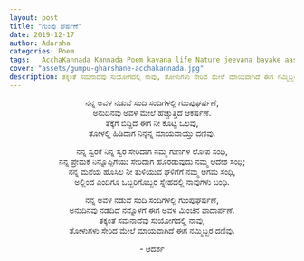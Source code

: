 ```yaml
---
layout: post
title: "ಗುಂಪು ಘರ್ಷಣೆ"
date: 2019-12-17
author: Adarsha
categories: Poem
tags:	AcchaKannada Kannada Poem kavana life Nature jeevana bayake aase desire 
cover: "assets/gumpu-gharshane-acchakannada.jpg"
description: ತಕ್ಕಂತೆ ಸಮನಾದೆವು ಸುಯೋಗದಲ್ಲಿ ನಾವು, ತೋಳುಗಳು ಸೇರಿದ ಮೇಲೆ ಮಾಯವಾಗಿದೆ ಈಗ ನಮ್ಮಿಬ್ಬರ ದಣಿವು..
---
```


<p align ="center">ನನ್ನ ಅವಳ ನಡುವೆ ಸಂದಿ ಸಂದಿಗಳಲ್ಲಿ ಗುಂಪುಘರ್ಷಣೆ,<br>
ಅನುದಿನವು ಅವಳ ಮೇಲೆ ಹೆಚ್ಚುತ್ತಿದೆ ಆಕರ್ಷಣೆ.<br><!--more-->
ತೆಕ್ಕೆಗೆ ಬಿದ್ದಿದೆ ಈಗ ನೀ ಕೊಟ್ಟ ಒಲವು,<br>
ತೋಳಲ್ಲಿ ಹಿಡಿದಾಗ ನಿನ್ನನ್ನ ಮಾಯವಾಯ್ತು ದಣಿವು.</p>

<p align ="center">ನನ್ನ ಸ್ವರಕೆ ನಿನ್ನ ಸ್ವರ ಸೇರಿದಾಗ ನಮ್ಮ ಗುಣಗಳ ಲೋಪ ಸಂಧಿ,<br>
ನನ್ನ ಪ್ರೇಮಕೆ ನಿನ್ನೊಪ್ಪಿಗೆಯು ಸೇರಿದಾಗ ಹೊರಡುವುದು ನಮ್ಮ ಆದೇಶ ಸಂಧಿ;<br>
ನನ್ನ ಮನೆಯ ಹೊಸಿಲ ನೀ ತುಳಿಯುವ ಘಳಿಗೆಗೆ ನಮ್ಮ ಆಗಮ ಸಂಧಿ,<br>
ಅಲ್ಲಿಂದ ಎಂದಿಗೂ ಒಬ್ಬರಿಗೊಬ್ಬರ ಸ್ನೇಹದಲ್ಲಿ ನಾವುಗಳು ಬಂಧಿ.</p>

<p align ="center">ನನ್ನ ಅವಳ ನಡುವೆ ಸಂದಿ ಸಂದಿಗಳಲ್ಲಿ ಗುಂಪುಘರ್ಷಣೆ,<br>
ಅನುದಿನವು ನಡೆದಿದೆ ನನ್ನೊಳಗೆ ಈಗ ಅವಳ ಮಿಂಚಿನ ಪಾದಾರ್ಪಣೆ.<br>
ತಕ್ಕಂತೆ ಸಮನಾದೆವು ಸುಯೋಗದಲ್ಲಿ ನಾವು,<br>
ತೋಳುಗಳು ಸೇರಿದ ಮೇಲೆ ಮಾಯವಾಗಿದೆ ಈಗ ನಮ್ಮಿಬ್ಬರ ದಣಿವು.</p>

<p align ="center">- ಆದರ್ಶ</p>
